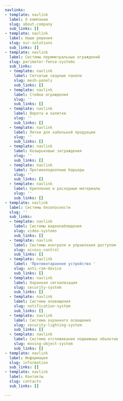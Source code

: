 ```yaml
---
navlinks:
- template: navlink
  label: О компании
  slug: about-company
  sub_links: []
- template: navlink
  label: Наши решения
  slug: our-solutions
  sub_links: []
- template: navlink
  label: Системы периметральных ограждений
  slug: perimeter-fence-systems
  sub_links:
  - template: navlink
    label: Сетчатые сварные панели
    slug: mesh-panels
    sub_links: []
  - template: navlink
    label: Стойки ограждения
    slug: ''
    sub_links: []
  - template: navlink
    label: Ворота и калитки
    slug: ''
    sub_links: []
  - template: navlink
    label: Лотки для кабельной продукции
    slug: ''
    sub_links: []
  - template: navlink
    label: Козырьковые заграждения
    slug: ''
    sub_links: []
  - template: navlink
    label: Противоподкопные барьеры
    slug: ''
    sub_links: []
  - template: navlink
    label: Крепления и расходные материалы
    slug: ''
    sub_links: []
- template: navlink
  label: Системы безопасности
  slug: ''
  sub_links:
  - template: navlink
    label: Системы видеонаблюдения
    slug: video-systems
    sub_links: []
  - template: navlink
    label: Системы контроля и управления доступом
    slug: access-control
    sub_links: []
  - template: navlink
    label: 'Противотаранное устройство '
    slug: anti-ram-device
    sub_links: []
  - template: navlink
    label: Охранная сигнализация
    slug: security-system
    sub_links: []
  - template: navlink
    label: Система оповещения
    slug: notification-system
    sub_links: []
  - template: navlink
    label: Система охранного освещения
    slug: security-lighting-system
    sub_links: []
  - template: navlink
    label: Система отслеживания подвижных объектов
    slug: moving-object-system
    sub_links: []
- template: navlink
  label: Информация
  slug: information
  sub_links: []
- template: navlink
  label: Контакты
  slug: contacts
  sub_links: []

---
```

